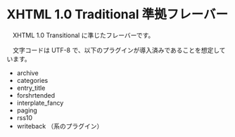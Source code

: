 # XHTML 1.0 Traditional 準拠フレーバー

　XHTML 1.0 Transitional に準じたフレーバーです。

　文字コードは UTF-8 で、以下のプラグインが導入済みであることを想定しています。

* archive
* categories
* entry_title
* forshrtended
* interplate_fancy
* paging
* rss10
* writeback （系のプラグイン）